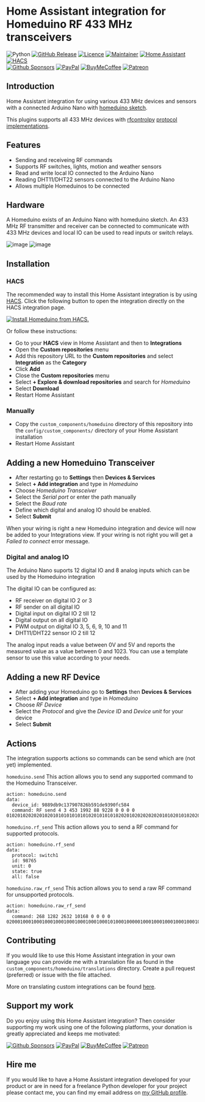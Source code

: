 # Home Assistant integration for Homeduino RF 433 MHz transceivers

![Python][python-shield]
[![GitHub Release][releases-shield]][releases]
[![Licence][license-shield]][license]
[![Maintainer][maintainer-shield]][maintainer]
[![Home Assistant][homeassistant-shield]][homeassistant]
[![HACS][hacs-shield]][hacs]  
[![Github Sponsors][github-shield]][github]
[![PayPal][paypal-shield]][paypal]
[![BuyMeCoffee][buymecoffee-shield]][buymecoffee]
[![Patreon][patreon-shield]][patreon]

## Introduction

Home Assistant integration for using various 433 MHz devices and sensors with a connected Arduino
Nano with [homeduino sketch](https://github.com/pimatic/homeduino).

This plugins supports all 433 MHz devices with [rfcontrolpy](https://github.com/rrooggiieerr/rfcontrolpy/)
[protocol implementations](https://github.com/rrooggiieerr/rfcontrolpy/blob/master/protocols.md).

## Features

* Sending and receiveing RF commands
* Supports RF switches, lights, motion and weather sensors
* Read and write local IO connected to the Arduino Nano
* Reading DHT11/DHT22 sensors connected to the Arduino Nano
* Allows multiple Homeduinos to be connected

## Hardware

A Homeduino exists of an Arduino Nano with homeduino sketch. An 433 MHz RF transmitter and receiver
can be connected to communicate with 433 MHz devices and local IO can be used to read inputs or
switch relays.

![image](https://raw.githubusercontent.com/rrooggiieerr/homeassistant-homeduino/main/homeduino1.jpg)
![image](https://raw.githubusercontent.com/rrooggiieerr/homeassistant-homeduino/main/homeduino2.jpg)

## Installation

### HACS

The recommended way to install this Home Assistant integration is by using [HACS][hacs].
Click the following button to open the integration directly on the HACS integration page.

[![Install Homeduino from HACS.](https://my.home-assistant.io/badges/hacs_repository.svg)](https://my.home-assistant.io/redirect/hacs_repository/?owner=rrooggiieerr&repository=homeassistant-homeduino&category=integration)

Or follow these instructions:

- Go to your **HACS** view in Home Assistant and then to **Integrations**
- Open the **Custom repositories** menu
- Add this repository URL to the **Custom repositories** and select
**Integration** as the **Category**
- Click **Add**
- Close the **Custom repositories** menu
- Select **+ Explore & download repositories** and search for *Homeduino*
- Select **Download**
- Restart Home Assistant

### Manually

- Copy the `custom_components/homeduino` directory of this repository into the
`config/custom_components/` directory of your Home Assistant installation
- Restart Home Assistant

## Adding a new Homeduino Transceiver

- After restarting go to **Settings** then **Devices & Services**
- Select **+ Add integration** and type in *Homeduino*
- Choose *Homeduino Transceiver*
- Select the *Serial port* or enter the path manually
- Select the *Baud rate*
- Define which digital and analog IO should be enabled.
- Select **Submit**

When your wiring is right a new Homeduino integration and device will now
be added to your Integrations view. If your wiring is not right you will get a
*Failed to connect* error message.

### Digital and analog IO

The Arduino Nano suports 12 digital IO and 8 analog inputs which can be used by the Homeduino integration

The digital IO can be configured as:
- RF receiver on digital IO 2 or 3
- RF sender on all digital IO
- Digital input on digital IO 2 till 12
- Digital output on all digital IO
- PWM output on digital IO 3, 5, 6, 9, 10 and 11 
- DHT11/DHT22 sensor IO 2 till 12

The analog input reads a value between 0V and 5V and reports the measured value as a value between 0 and 1023. You can use a template sensor to use this value according to your needs.

## Adding a new RF Device

- After adding your Homeduino go to **Settings** then **Devices & Services**
- Select **+ Add integration** and type in *Homeduino*
- Choose *RF Device*
- Select the *Protocol* and give the *Device ID* and *Device unit* for your device
- Select **Submit**

## Actions

The integration supports actions so commands can be send which are (not yet) implemented.

`homeduino.send`
This action allows you to send any supported command to the Homeduino Transceiver.

```
action: homeduino.send
data:
  device_id: 9889db9c137907826b591de9390fc584
  command: RF send 4 3 453 1992 88 9228 0 0 0 0 01020102020201020101010101010102010101010202010202020202010102010102020203
```

`homeduino.rf_send`
This action allows you to send a RF command for supported protocols.

```
action: homeduino.rf_send
data:
  protocol: switch1
  id: 98765
  unit: 0
  state: true
  all: false
```

`homeduino.raw_rf_send`
This action allows you to send a raw RF command for unsupported protocols.

```
action: homeduino.raw_rf_send
data:
  command: 268 1282 2632 10168 0 0 0 0 020001000100010001000100010001000100010100010000010001000100010001000101000100010000010001010001000001010000010100000101000001000103
```

## Contributing

If you would like to use this Home Assistant integration in your own language you can provide me
with a translation file as found in the `custom_components/homeduino/translations` directory.
Create a pull request (preferred) or issue with the file attached.

More on translating custom integrations can be found
[here](https://developers.home-assistant.io/docs/internationalization/custom_integration/).

## Support my work

Do you enjoy using this Home Assistant integration? Then consider supporting my work using one of
the following platforms, your donation is greatly appreciated and keeps me motivated:

[![Github Sponsors][github-shield]][github]
[![PayPal][paypal-shield]][paypal]
[![BuyMeCoffee][buymecoffee-shield]][buymecoffee]
[![Patreon][patreon-shield]][patreon]

## Hire me

If you would like to have a Home Assistant integration developed for your product or are in need
for a freelance Python developer for your project please contact me, you can find my email address
on [my GitHub profile](https://github.com/rrooggiieerr).

[python-shield]: https://img.shields.io/badge/python-3670A0?style=for-the-badge&logo=python&logoColor=ffdd54
[releases]: https://github.com/rrooggiieerr/homeassistant-homeduino/releases
[releases-shield]: https://img.shields.io/github/v/release/rrooggiieerr/homeassistant-homeduino?style=for-the-badge
[license]: ./LICENSE
[license-shield]: https://img.shields.io/github/license/rrooggiieerr/homeassistant-homeduino?style=for-the-badge
[maintainer]: https://github.com/rrooggiieerr
[maintainer-shield]: https://img.shields.io/badge/MAINTAINER-%40rrooggiieerr-41BDF5?style=for-the-badge
[homeassistant]: https://www.home-assistant.io/
[homeassistant-shield]: https://img.shields.io/badge/home%20assistant-%2341BDF5.svg?style=for-the-badge&logo=home-assistant&logoColor=white
[hacs]: https://hacs.xyz/
[hacs-shield]: https://img.shields.io/badge/HACS-Custom-41BDF5.svg?style=for-the-badge
[paypal]: https://paypal.me/seekingtheedge
[paypal-shield]: https://img.shields.io/badge/PayPal-00457C?style=for-the-badge&logo=paypal&logoColor=white
[buymecoffee]: https://www.buymeacoffee.com/rrooggiieerr
[buymecoffee-shield]: https://img.shields.io/badge/Buy%20Me%20a%20Coffee-ffdd00?style=for-the-badge&logo=buy-me-a-coffee&logoColor=black
[github]: https://github.com/sponsors/rrooggiieerr
[github-shield]: https://img.shields.io/badge/sponsor-30363D?style=for-the-badge&logo=GitHub-Sponsors&logoColor=#EA4AAA
[patreon]: https://www.patreon.com/seekingtheedge/creators
[patreon-shield]: https://img.shields.io/badge/Patreon-F96854?style=for-the-badge&logo=patreon&logoColor=white
